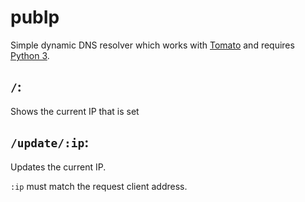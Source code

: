 pubIp
=====

Simple dynamic DNS resolver which works with
[Tomato](http://www.polarcloud.com/tomato) and requires [Python
3](http://python.org).

## `/`:

Shows the current IP that is set

## `/update/:ip`:

Updates the current IP.

`:ip` must match the request client address.

